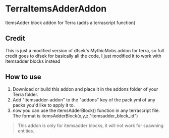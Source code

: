 # TerraItemsAdderAddon
ItemsAdder block addon for Terra (adds a terrascript function)

## Credit
This is just a modified version of dfsek's MythicMobs addon for terra, so full credit goes to dfsek for basically all the code, I just modified it to work with Itemsadder blocks instead

## How to use
1. Download or build this addon and place it in the addons folder of your Terra folder.
2. Add "itemsadder-addon" to the "addons" key of the pack.yml of any packs you'd like to apply it to.
3. now you can use the itemsAdderBlock() function in any terrascript file.
   The format is itemsAdderBlock(x,y,z,"itemsadder_block_id")
   
> This addon is only for itemsadder blocks, it will not work for spawning entities.
